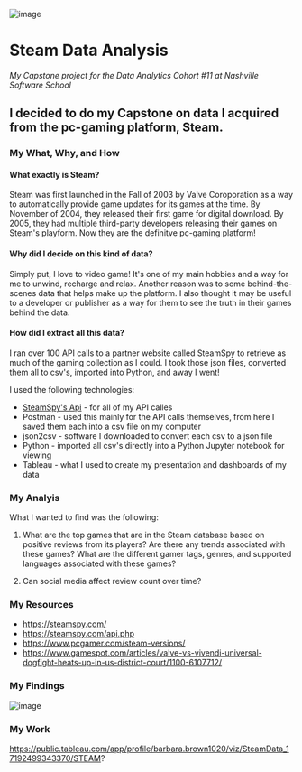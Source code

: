 ![image](https://github.com/barbsjean/Steam_data_analysis/assets/156152785/c16f120c-b76c-4ad1-a9cb-9cb0ae60c867)


# Steam Data Analysis

_My Capstone project for the Data Analytics Cohort #11 at Nashville Software School_

## I decided to do my Capstone on data I acquired from the pc-gaming platform, Steam.


### My What, Why, and How

#### What exactly is Steam?

Steam was first launched in the Fall of 2003 by Valve Coroporation as a way to automatically provide game updates for its games at the time. By November of 2004, they released their first game for digital download. By 2005, they had multiple third-party developers releasing their games on Steam's playform. Now they are the definitve pc-gaming platform!

#### Why did I decide on this kind of data?

Simply put, I love to video game! It's one of my main hobbies and a way for me to unwind, recharge and relax. Another reason was to some behind-the-scenes data that helps make up the platform. I also thought it may be useful to a developer or publisher as a way for them to see the truth in their games behind the data.

#### How did I extract all this data?

I ran over 100 API calls to a partner website called SteamSpy to retrieve as much of the gaming collection as I could. I took those json files, converted them all to csv's, imported into Python, and away I went! 

I used the following technologies:
* [SteamSpy's Api](https://steamspy.com/api.php) - for all of my API calles
* Postman - used this mainly for the API calls themselves, from here I saved them each into a csv file on my computer
* json2csv - software I downloaded to convert each csv to a json file
* Python - imported all csv's directly into a Python Jupyter notebook for viewing
* Tableau - what I used to create my presentation and dashboards of my data

### My Analyis

What I wanted to find was the following:

1. What are the top games that are in the Steam database based on positive reviews from its players? Are there any trends associated with these games? What are the different gamer tags, genres, and supported languages associated with these games?

2. Can social media affect review count over time?

### My Resources

* https://steamspy.com/
* https://steamspy.com/api.php
* https://www.pcgamer.com/steam-versions/
* https://www.gamespot.com/articles/valve-vs-vivendi-universal-dogfight-heats-up-in-us-district-court/1100-6107712/

### My Findings

![image](https://github.com/barbsjean/Steam_data_analysis/assets/156152785/3d5dd34d-c161-4652-ba3e-54360553ddeb)


### My Work

https://public.tableau.com/app/profile/barbara.brown1020/viz/SteamData_17192499343370/STEAM?
